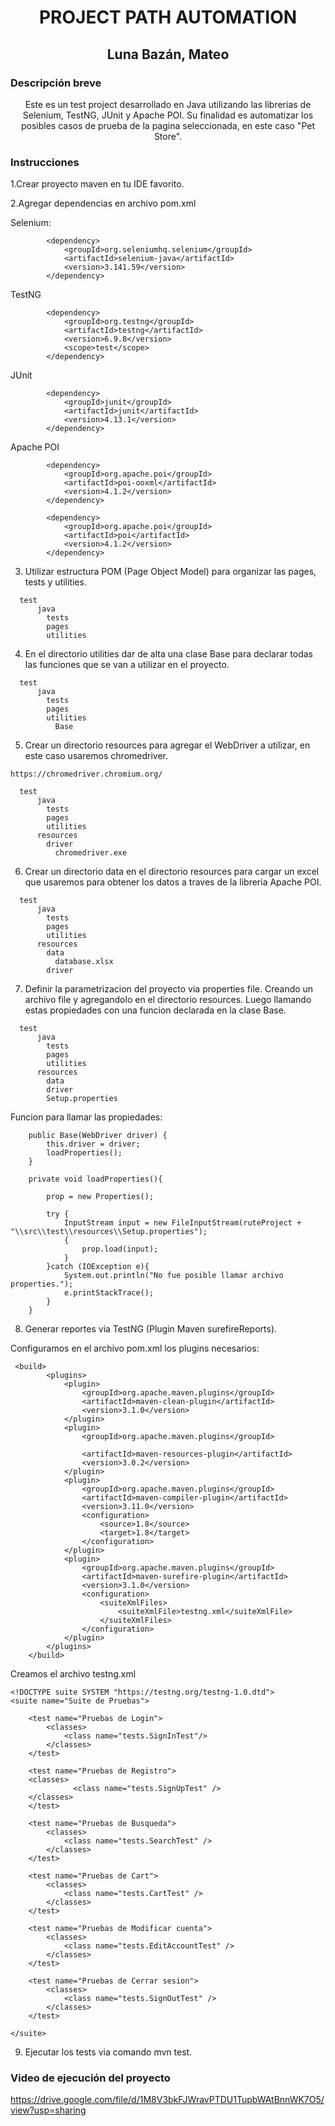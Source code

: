 <h1 align="center">PROJECT PATH AUTOMATION</h1>

<h2 align="center">Luna Bazán, Mateo</h2>

<h3> Descripción breve </h3>

<p align="center"> Este es un test project desarrollado en Java utilizando las librerias de Selenium, TestNG, JUnit y Apache POI. Su finalidad es automatizar los posibles casos de prueba de la pagina seleccionada, en este caso "Pet Store".</p>

<h3> Instrucciones </h3>

1.Crear proyecto maven en tu IDE favorito.

2.Agregar dependencias en archivo pom.xml

Selenium:

```shell
        <dependency>
            <groupId>org.seleniumhq.selenium</groupId>
            <artifactId>selenium-java</artifactId>
            <version>3.141.59</version>
        </dependency>
```
TestNG

```shell
        <dependency>
            <groupId>org.testng</groupId>
            <artifactId>testng</artifactId>
            <version>6.9.8</version>
            <scope>test</scope>
        </dependency>
```

JUnit

```shell
        <dependency>
            <groupId>junit</groupId>
            <artifactId>junit</artifactId>
            <version>4.13.1</version>
        </dependency>
```

Apache POI

```shell
        <dependency>
            <groupId>org.apache.poi</groupId>
            <artifactId>poi-ooxml</artifactId>
            <version>4.1.2</version>
        </dependency>
```

```shell
        <dependency>
            <groupId>org.apache.poi</groupId>
            <artifactId>poi</artifactId>
            <version>4.1.2</version>
        </dependency>
```

3. Utilizar estructura POM (Page Object Model) para organizar las pages, tests y utilities.

```shell
  test
      java
        tests
        pages
        utilities  
```

4. En el directorio utilities dar de alta una clase Base para declarar todas las funciones que se van a utilizar en el proyecto.

```shell
  test
      java
        tests
        pages
        utilities
          Base
```
5. Crear un directorio resources para agregar el WebDriver a utilizar, en este caso usaremos chromedriver.

```shell
https://chromedriver.chromium.org/
```

```shell
  test
      java
        tests
        pages
        utilities  
      resources
        driver
          chromedriver.exe
```
6. Crear un directorio data en el directorio resources para cargar un excel que usaremos para obtener los datos a traves de la libreria Apache POI.

```shell
  test
      java
        tests
        pages
        utilities  
      resources
        data
          database.xlsx
        driver 
```
7. Definir la parametrizacion del proyecto via properties file. Creando un archivo file y agregandolo en el directorio resources. Luego llamando estas propiedades con una funcion declarada en la clase Base.

```shell
  test
      java
        tests
        pages
        utilities  
      resources
        data
        driver
        Setup.properties
```
Funcion para llamar las propiedades:

```shell
    public Base(WebDriver driver) {
        this.driver = driver;
        loadProperties();
    }

    private void loadProperties(){

        prop = new Properties();

        try {
            InputStream input = new FileInputStream(ruteProject + "\\src\\test\\resources\\Setup.properties");
            {
                prop.load(input);
            }
        }catch (IOException e){
            System.out.println("No fue posible llamar archivo properties.");
            e.printStackTrace();
        }
    }
```
8. Generar reportes via TestNG (Plugin Maven surefireReports).

Configuramos en el archivo pom.xml los plugins necesarios:

```shell
 <build>
        <plugins>
            <plugin>
                <groupId>org.apache.maven.plugins</groupId>
                <artifactId>maven-clean-plugin</artifactId>
                <version>3.1.0</version>
            </plugin>
            <plugin>
                <groupId>org.apache.maven.plugins</groupId>

                <artifactId>maven-resources-plugin</artifactId>
                <version>3.0.2</version>
            </plugin>
            <plugin>
                <groupId>org.apache.maven.plugins</groupId>
                <artifactId>maven-compiler-plugin</artifactId>
                <version>3.11.0</version>
                <configuration>
                    <source>1.8</source>
                    <target>1.8</target>
                </configuration>
            </plugin>
            <plugin>
                <groupId>org.apache.maven.plugins</groupId>
                <artifactId>maven-surefire-plugin</artifactId>
                <version>3.1.0</version>
                <configuration>
                    <suiteXmlFiles>
                        <suiteXmlFile>testng.xml</suiteXmlFile>
                    </suiteXmlFiles>
                </configuration>
            </plugin>
        </plugins>
    </build>
```

Creamos el archivo testng.xml

```shell
<!DOCTYPE suite SYSTEM "https://testng.org/testng-1.0.dtd">
<suite name="Suite de Pruebas">

    <test name="Pruebas de Login">
        <classes>
            <class name="tests.SignInTest"/>
        </classes>
    </test>

    <test name="Pruebas de Registro">
    <classes>
              <class name="tests.SignUpTest" />
    </classes>
    </test>

    <test name="Pruebas de Busqueda">
        <classes>
            <class name="tests.SearchTest" />
        </classes>
    </test>

    <test name="Pruebas de Cart">
        <classes>
            <class name="tests.CartTest" />
        </classes>
    </test>

    <test name="Pruebas de Modificar cuenta">
        <classes>
            <class name="tests.EditAccountTest" />
        </classes>
    </test>

    <test name="Pruebas de Cerrar sesion">
        <classes>
            <class name="tests.SignOutTest" />
        </classes>
    </test>

</suite>
```

9. Ejecutar los tests via comando mvn test.

<h3> Video de ejecución del proyecto </h3>

https://drive.google.com/file/d/1M8V3bkFJWravPTDU1TupbWAtBnnWK7O5/view?usp=sharing
